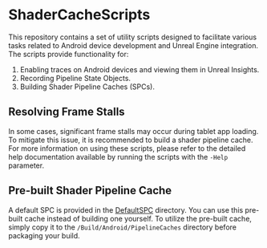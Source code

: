 # ShaderCacheScripts

This repository contains a set of utility scripts designed to facilitate various tasks related to Android device development and Unreal Engine integration. The scripts provide functionality for:

1. Enabling traces on Android devices and viewing them in Unreal Insights.
2. Recording Pipeline State Objects.
3. Building Shader Pipeline Caches (SPCs).

## Resolving Frame Stalls

In some cases, significant frame stalls may occur during tablet app loading. To mitigate this issue, it is recommended to build a shader pipeline cache. For more information on using these scripts, please refer to the detailed help documentation available by running the scripts with the `-Help` parameter.

## Pre-built Shader Pipeline Cache

A default SPC is provided in the [DefaultSPC](./DefaultSPC/) directory. You can use this pre-built cache instead of building one yourself. To utilize the pre-built cache, simply copy it to the `/Build/Android/PipelineCaches` directory before packaging your build.
